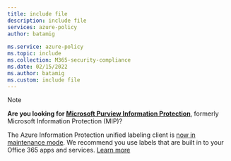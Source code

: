 ```yaml
---
title: include file
description: include file
services: azure-policy
author: batamig
 
ms.service: azure-policy
ms.topic: include
ms.collection: M365-security-compliance
ms.date: 02/15/2022
ms.author: batamig
ms.custom: include file
---
```



> [!NOTE]
> **Are you looking for [Microsoft Purview Information Protection](/microsoft-365/compliance/information-protection)**, formerly Microsoft Information Protection (MIP)?
> 
> The Azure Information Protection unified labeling client is [now in maintenance mode](https://techcommunity.microsoft.com/t5/security-compliance-and-identity/announcing-aip-unified-labeling-client-maintenance-mode-and/ba-p/3043613). We recommend you use labels that are built in to your Office 365 apps and services. [Learn more ](/microsoft-365/compliance/sensitivity-labels#sensitivity-labels-and-azure-information-protection)